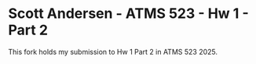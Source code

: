 # Scott Andersen - ATMS 523 - Hw 1 - Part 2

This fork holds my submission to Hw 1 Part 2 in ATMS 523 2025.
